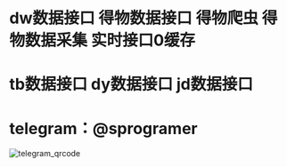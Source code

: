 
# dw数据接口 得物数据接口 得物爬虫 得物数据采集 实时接口0缓存
# tb数据接口 dy数据接口 jd数据接口  
# telegram：@sprogramer          
        
![telegram_qrcode](https://user-images.githubusercontent.com/124868171/235883419-99f0f97d-b6c4-47c7-83c2-ec20501eebee.png)
